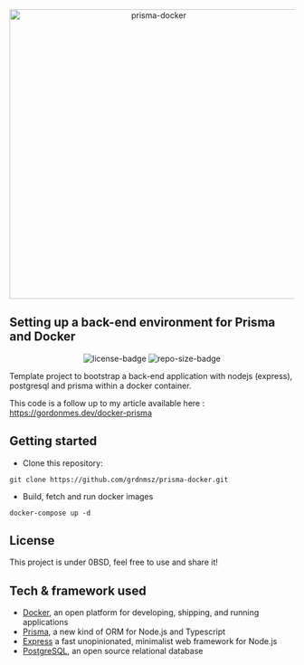 <div align="center">
  <img width="512" src="https://raw.githubusercontent.com/grdnmsz/prisma-docker/master/banner.png" alt="prisma-docker">
</div>

## Setting up a back-end environment for Prisma and Docker

<p align="center">
<img src="https://img.shields.io/github/license/grdnmsz/prisma-docker" alt="license-badge">
<img src="https://img.shields.io/github/repo-size/grdnmsz/prisma-docker" alt="repo-size-badge">
</p>

Template project to bootstrap a back-end application with nodejs (express), postgresql and prisma within a docker container.

This code is a follow up to my article available here : https://gordonmes.dev/docker-prisma

## Getting started
- Clone this repository:
```
git clone https://github.com/grdnmsz/prisma-docker.git
```

- Build, fetch and run docker images
```
docker-compose up -d
```

## License
This project is under 0BSD, feel free to use and share it! 

## Tech & framework used
- [Docker](https://www.docker.com/), an open platform for developing, shipping, and running applications
- [Prisma](https://www.prisma.io/), a new kind of ORM for Node.js and Typescript
- [Express](https://expressjs.com/) a fast unopinionated, minimalist web framework for Node.js
- [PostgreSQL](https://www.postgresql.org/), an open source relational database
